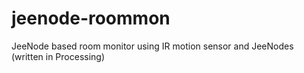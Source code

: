 jeenode-roommon
===============

JeeNode based room monitor using IR motion sensor and JeeNodes (written in Processing)
